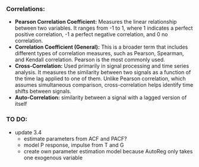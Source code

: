 ### Correlations:

- **Pearson Correlation Coefficient:** Measures the linear relationship between two variables. It ranges from -1 to 1, where 1 indicates a perfect positive correlation, -1 a perfect negative correlation, and 0 no correlation.
- **Correlation Coefficient (General):** This is a broader term that includes different types of correlation measures, such as Pearson, Spearman, and Kendall correlation. Pearson is the most commonly used.
- **Cross-Correlation:** Used primarily in signal processing and time series analysis. It measures the similarity between two signals as a function of the time lag applied to one of them. Unlike Pearson correlation, which assumes simultaneous comparison, cross-correlation helps identify time shifts between signals.
- **Auto-Correlation:** similarity between a signal with a lagged version of itself


### TO DO:
- update 3.4
    - estimate parameters from ACF and PACF?
    - model P response, impulse from T and G
    - create own parameter estimation model because AutoReg only takes one exogenous variable